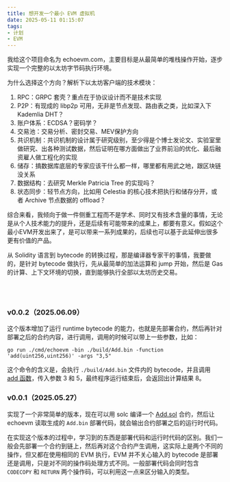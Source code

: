 ```yaml
---
title: 想开发一个最小 EVM 虚拟机
date: 2025-05-11 01:15:07
tags:
- 计划
- EVM
---
```


我给这个项目命名为 echoevm.com，主要目标是从最简单的堆栈操作开始，逐步实现一个完整的以太坊字节码执行环境。

为什么选择这个方向？解析下以太坊客户端的技术模块：
1. RPC：GRPC 套壳？重点在于协议设计而不是技术实现
2. P2P：有现成的 libp2p 可用，无非是节点发现、路由表之类，比如深入下 Kademlia DHT？
3. 账户体系：ECDSA？密码学？
4. 交易池：交易分析、密封交易、MEV保护方向
5. 共识机制：共识机制的设计属于研究级别，至少得是个博士发论文、实验室里做研究、出各种测试数据，然后证明在哪方面做出了业界前沿的优化、最后融资雇人做工程化的实现
6. 储存：搞数据库底层的专家应该干什么都一样，哪里都有用武之地，跟区块链没关系
7. 数据结构：去研究 Merkle Patricia Tree 的实现吗？
8. 状态同步：轻节点方向，比如用 Celestia 的核心技术把执行和储存分开，或者 Archive 节点数据的 offload？

综合来看，我倾向于做一件侧重工程而不是学术、同时又有技术含量的事情，无论是从个人技术能力的提升，还是后续有可能带来的成果上，都要有意义。假如这个最小EVM开发出来了，是可以带来一系列成果的，后续也可以基于此延伸出很多更有价值的产品。

从 Solidity 语言到 bytecode 的转换过程，那是编译器专家干的事情，我要做的，是针对 bytecode 做执行，先从最简单的加法运算和 jump 开始，然后是 Gas 的计算、上下文环境的切换，直到能够执行全部以太坊历史交易。

<br><br>

### v0.0.2（2025.06.09）

这个版本增加了运行 runtime bytecode 的能力，也就是先部署合约，然后再针对部署之后的合约内容，进行调用，调用的时候可以带上一些参数，比如：

```
go run ./cmd/echoevm -bin ./build/Add.bin -function 'add(uint256,uint256)' -args "3,5"
```

这个命令的含义是，会执行 `./build/Add.bin` 文件内的 bytecode，并且调用 [add 函数](https://github.com/smallyunet/echoevm/blob/v0.0.2/test/contracts/Add.sol#L7)，传入参数 3 和 5，最终程序运行结束后，会返回出计算结果 8。

### v0.0.1（2025.05.27）

实现了一个非常简单的版本，现在可以用 solc 编译一个 [Add.sol](https://github.com/smallyunet/echoevm/blob/v0.0.1/test/contracts/Add.sol) 合约，然后让 echoevm 读取生成的 `Add.bin` 部署代码，就会输出合约部署之后的运行时代码。

在实现这个版本的过程中，学习到的东西是部署代码和运行时代码的区别。我们一般会先部署一个合约到链上，然后再对这个合约产生调用，这实际上是两个不同的操作，但又都在使用相同的 EVM 执行，EVM 并不关心输入的 bytecode 是部署还是调用，只是对不同的操作码处理方式不同。一般部署代码会同时包含 `CODECOPY` 和 `RETURN` 两个操作码，可以利用这一点来区分输入的类型。
